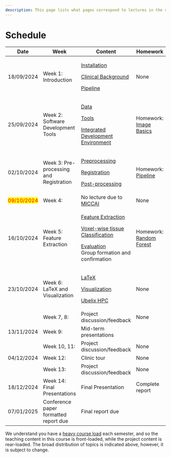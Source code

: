 ```yaml
---
description: This page lists what pages correspond to lectures in the course.
---
```


# Schedule

<table><thead><tr><th width="151">Date</th><th width="297">Week</th><th width="263">Content</th><th>Homework</th></tr></thead><tbody><tr><td>18/09/2024</td><td>Week 1: Introduction</td><td><p><a href="getting-started/installation.md">Installation</a></p><p><a href="clinical-background.md">Clinical Background</a></p><p><a href="pipeline.md">Pipeline</a></p></td><td>None</td></tr><tr><td>25/09/2024</td><td>Week 2: Software Development Tools</td><td><p><a href="data.md">Data</a></p><p><a href="getting-started/tools.md">Tools</a></p><p><a href="getting-started/ide.md">Integrated Development Environment</a></p></td><td>Homework: <a href="exercises/image-basics.md">Image Basics</a></td></tr><tr><td>02/10/2024</td><td>Week 3: Pre-processing and Registration</td><td><p><a href="pipeline-1/pre-processing.md">Preprocessing</a></p><p><a href="pipeline-1/registration.md">Registration</a></p><p><a href="pipeline-1/post-processing.md">Post-processing</a></p></td><td>Homework: <a href="exercises/pipeline.md">Pipeline</a></td></tr><tr><td><mark style="color:red;">09/10/2024</mark></td><td>Week 4: </td><td>No lecture due to <a href="https://conferences.miccai.org/2024/en/">MICCAI</a></td><td>None</td></tr><tr><td>16/10/2024</td><td>Week 5: Feature Extraction</td><td><p><a href="pipeline-1/feature-extraction.md">Feature Extraction</a></p><p><a href="pipeline-1/voxel-wise-tissue-classification.md">Voxel-wise tissue Classification</a></p><p><a href="pipeline-1/evaluation.md">Evaluation</a><br>Group formation and confirmation</p></td><td>Homework: <a href="exercises/random-forest.md">Random Forest</a></td></tr><tr><td>23/10/2024</td><td>Week 6: LaTeX and Visualization</td><td><p><a href="getting-started/latex.md">LaTeX</a></p><p><a href="getting-started/visualization.md">Visualization</a></p><p><a href="getting-started/ubelix-hpc.md">Ubelix HPC</a></p></td><td>None</td></tr><tr><td></td><td>Week 7, 8:</td><td>Project discussion/feedback</td><td>None</td></tr><tr><td>13/11/2024</td><td>Week 9: </td><td>Mid-term presentations</td><td></td></tr><tr><td></td><td>Week 10, 11:</td><td>Project discussion/feedback</td><td>None</td></tr><tr><td>04/12/2024</td><td>Week 12:</td><td>Clinic tour</td><td>None</td></tr><tr><td></td><td>Week 13:</td><td>Project discussion/feedback</td><td>None</td></tr><tr><td>18/12/2024</td><td>Week 14: Final Presentations</td><td>Final Presentation</td><td>Complete report</td></tr><tr><td>07/01/2025</td><td>Conference paper formatted report due</td><td>Final report due </td><td></td></tr></tbody></table>

We understand you have a [heavy course load](https://www.bme.master.unibe.ch/unibe/portal/fak\_medizin/micro\_mbmeng/content/e278504/e278505/e1092234/rightcol1092240/Course-Structure\_from-fall-22\_2023-05-15\_eng.pdf) each semester, and so the teaching content in this course is front-loaded, while the project content is rear-loaded. The broad distribution of topics is indicated above, however, it is subject to change.
